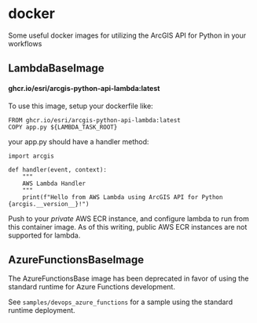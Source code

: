 # docker

Some useful docker images for utilizing the ArcGIS API for Python in your workflows

## LambdaBaseImage

#### ghcr.io/esri/arcgis-python-api-lambda:latest

To use this image, setup your dockerfile like:
```
FROM ghcr.io/esri/arcgis-python-api-lambda:latest
COPY app.py ${LAMBDA_TASK_ROOT}
```

your app.py should have a handler method:
```
import arcgis

def handler(event, context):
    """
    AWS Lambda Handler
    """
    print(f"Hello from AWS Lambda using ArcGIS API for Python {arcgis.__version__}!")
```

Push to your _private_ AWS ECR instance, and configure lambda to run from this container image.  As of this writing, public AWS ECR instances are not supported for lambda.

## AzureFunctionsBaseImage

The AzureFunctionsBase image has been deprecated in favor of using the standard runtime for Azure Functions development.

See `samples/devops_azure_functions` for a sample using the standard runtime deployment.